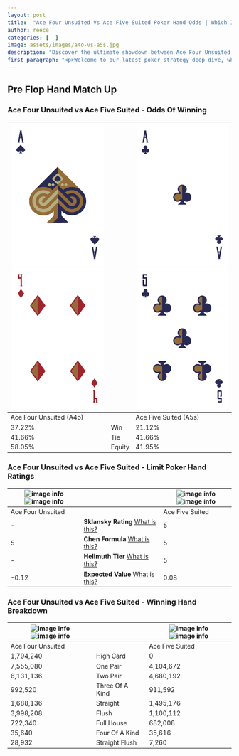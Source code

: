 ```yaml
---
layout: post
title:  "Ace Four Unsuited Vs Ace Five Suited Poker Hand Odds | Which Is The Better Hand In Poker? A Complete Guide"
author: reece
categories: [  ]
image: assets/images/a4o-vs-a5s.jpg
description: "Discover the ultimate showdown between Ace Four Unsuited and Ace Five Suited in poker! Uncover the odds, strategies, and scenarios where one hand triumphs over the other. Get ready to up your poker game with this thrilling analysis."
first_paragraph: "<p>Welcome to our latest poker strategy deep dive, where we're pitting two distinct hands against each other in a high-stakes showdown: Ace Four Unsuited vs Ace Five Suited.</p><p>In the dynamic world of poker, every decision counts, and knowing which hand holds the upper hand is key to your success at the table.</p><p>In this article, we'll dissect these two hands, explore the scenarios where one dominates the other, and equip you with the knowledge to make strategic choices that can tip the odds in your favor.</p><p>Get ready to unravel the intriguing dynamics of these poker hands and elevate your game to new heights.</p>"
---
```




[comment]: # (sp0)

## Pre Flop Hand Match Up

<div class="table hand-ratings" markdown="1"> 



### Ace Four Unsuited vs Ace Five Suited - Odds Of Winning


    
| ![image info](assets/images/hand1/a.png) ![image info](assets/images/hand1/4o.png) |  | ![image info](assets/images/hand2/a.png) ![image info](assets/images/hand2/5.png) |
| -------- | -------- | -------- |
| Ace Four Unsuited (A4o) |  | Ace Five Suited (A5s) |
| 37.22% | Win | 21.12% |
| 41.66% | Tie | 41.66% |
| 58.05% | Equity | 41.95% |




[comment]: # (sp1)



### Ace Four Unsuited vs Ace Five Suited - Limit Poker Hand Ratings


    
| ![image info](https://www.riverpairs.com/assets/images/hand1/a.png) ![image info](https://www.riverpairs.com/assets/images/hand1/4o.png) |  | ![image info](https://www.riverpairs.com/assets/images/hand2/a.png) ![image info](https://www.riverpairs.com/assets/images/hand2/5.png) |
| -------- | -------- | -------- |
| Ace Four Unsuited |  | Ace Five Suited |
| - | **Sklansky Rating** [What is this?](/sklansky-rating-explained) | 5 |
| 5 | **Chen Formula** [What is this?](/chen-formula-explained) | 5 |
| - | **Hellmuth Tier** [What is this?](/Hellmuth-tier-explained) | 5 |
| -0.12 | **Expected Value** [What is this?](/expected-value-explained) | 0.08 |




[comment]: # (sp2)



### Ace Four Unsuited vs Ace Five Suited - Winning Hand Breakdown


    
| ![image info](https://www.riverpairs.com/assets/images/hand1/a.png) ![image info](https://www.riverpairs.com/assets/images/hand1/4o.png) |  | ![image info](https://www.riverpairs.com/assets/images/hand2/a.png) ![image info](https://www.riverpairs.com/assets/images/hand2/5.png) |
| -------- | -------- | -------- |
| Ace Four Unsuited |  | Ace Five Suited |
| 1,794,240 | High Card | 0 |
| 7,555,080 | One Pair | 4,104,672 |
| 6,131,136 | Two Pair | 4,680,192 |
| 992,520 | Three Of A Kind | 911,592 |
| 1,688,136 | Straight | 1,495,176 |
| 3,998,208 | Flush | 1,100,112 |
| 722,340 | Full House | 682,008 |
| 35,640 | Four Of A Kind | 35,616 |
| 28,932 | Straight Flush | 7,260 |




[comment]: # (sp3)



</div>

[comment]: # (sp4)



[comment]: # (sp5)

